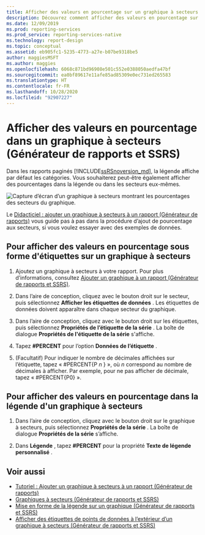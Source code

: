 ```yaml
---
title: Afficher des valeurs en pourcentage sur un graphique à secteurs (Générateur de rapports) | Microsoft Docs
description: Découvrez comment afficher des valeurs en pourcentage sur un graphique à secteurs, dans la légende ou dans les secteurs dans le Générateur de rapports.
ms.date: 12/09/2019
ms.prod: reporting-services
ms.prod_service: reporting-services-native
ms.technology: report-design
ms.topic: conceptual
ms.assetid: eb905fc1-5235-4773-a27e-b07be9318be5
author: maggiesMSFT
ms.author: maggies
ms.openlocfilehash: 6068c871bd96908e501c552e0388050aedfa47bf
ms.sourcegitcommit: ea0bf89617e11afe85ad85309e0ec731ed265583
ms.translationtype: HT
ms.contentlocale: fr-FR
ms.lasthandoff: 10/28/2020
ms.locfileid: "92907227"
---
```

# <a name="display-percentage-values-on-a-pie-chart-report-builder-and-ssrs"></a>Afficher des valeurs en pourcentage dans un graphique à secteurs (Générateur de rapports et SSRS)
Dans les rapports paginés [!INCLUDE[ssRSnoversion_md](../../includes/ssrsnoversion-md.md)], la légende affiche par défaut les catégories. Vous souhaiterez peut-être également afficher des pourcentages dans la légende ou dans les secteurs eux-mêmes.   

![Capture d’écran d’un graphique à secteurs montrant les pourcentages des secteurs du graphique.](../../reporting-services/media/report-builder-pie-chart-preview-percents.png)

 Le [Didacticiel : ajouter un graphique à secteurs à un rapport (Générateur de rapports)](../tutorial-add-a-pie-chart-to-your-report-report-builder.md) vous guide pas à pas dans la procédure d’ajout de pourcentage aux secteurs, si vous voulez essayer avec des exemples de données.
 
  
## <a name="to-display-percentage-values-as-labels-on-a-pie-chart"></a>Pour afficher des valeurs en pourcentage sous forme d'étiquettes sur un graphique à secteurs  
  
1.  Ajoutez un graphique à secteurs à votre rapport. Pour plus d’informations, consultez [Ajouter un graphique à un rapport &#40;Générateur de rapports et SSRS&#41;](../../reporting-services/report-design/add-a-chart-to-a-report-report-builder-and-ssrs.md).  
  
2.  Dans l’aire de conception, cliquez avec le bouton droit sur le secteur, puis sélectionnez **Afficher les étiquettes de données** . Les étiquettes de données doivent apparaître dans chaque secteur du graphique.  
  
3.  Dans l’aire de conception, cliquez avec le bouton droit sur les étiquettes, puis sélectionnez **Propriétés de l’étiquette de la série** . La boîte de dialogue **Propriétés de l'étiquette de la série** s'affiche.  
  
4.  Tapez **#PERCENT** pour l’option **Données de l’étiquette** .  
  
5.  (Facultatif) Pour indiquer le nombre de décimales affichées sur l’étiquette, tapez « #PERCENT{P *n* } », où *n* correspond au nombre de décimales à afficher. Par exemple, pour ne pas afficher de décimale, tapez « #PERCENT{P0} ».  
  
## <a name="to-display-percentage-values-in-the-legend-of-a-pie-chart"></a>Pour afficher des valeurs en pourcentage dans la légende d'un graphique à secteurs  
  
1.  Dans l’aire de conception, cliquez avec le bouton droit sur le graphique à secteurs, puis sélectionnez **Propriétés de la série** . La boîte de dialogue **Propriétés de la série** s’affiche.  
  
2.  Dans **Légende** , tapez **#PERCENT** pour la propriété **Texte de légende personnalisé** .  
  
## <a name="see-also"></a>Voir aussi  
* [Tutoriel : Ajouter un graphique à secteurs à un rapport (Générateur de rapports)](../tutorial-add-a-pie-chart-to-your-report-report-builder.md)
*  [Graphiques à secteurs (Générateur de rapports et SSRS)](../../reporting-services/report-design/pie-charts-report-builder-and-ssrs.md)   
*  [Mise en forme de la légende sur un graphique &#40;Générateur de rapports et SSRS&#41;](../../reporting-services/report-design/chart-legend-formatting-report-builder.md)   
*  [Afficher des étiquettes de points de données à l’extérieur d’un graphique à secteurs &#40;Générateur de rapports et SSRS&#41;](../../reporting-services/report-design/display-data-point-labels-outside-a-pie-chart-report-builder-and-ssrs.md)   
 
  

